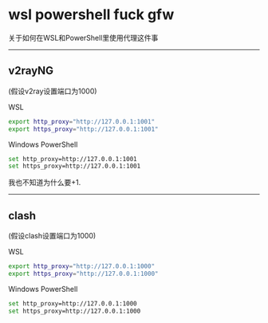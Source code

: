 # wsl powershell fuck gfw
关于如何在WSL和PowerShell里使用代理这件事

---
v2rayNG
---
(假设v2ray设置端口为1000)

WSL
```sh
export http_proxy="http://127.0.0.1:1001"
export https_proxy="http://127.0.0.1:1001"
```
Windows PowerShell
```sh
set http_proxy=http://127.0.0.1:1001
set https_proxy=http://127.0.0.1:1001
```
我也不知道为什么要+1.

---
clash
---
(假设clash设置端口为1000)

WSL
```sh
export http_proxy="http://127.0.0.1:1000"
export https_proxy="http://127.0.0.1:1000"
```

Windows PowerShell
```sh
set http_proxy=http://127.0.0.1:1000
set https_proxy=http://127.0.0.1:1000
```

